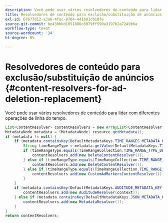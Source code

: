 ```yaml
---
description: Você pode usar vários resolvedores de conteúdo para lidar com diferentes operações de linha do tempo.
title: Resolvedores de conteúdo para exclusão/substituição de anúncios
exl-id: 67677d12-a3a6-4fac-8704-441b81cb10fe
source-git-commit: be43bbbd1051886c8979ff590a3197b2a7249b6a
workflow-type: tm+mt
source-wordcount: '34'
ht-degree: 0%

---
```


# Resolvedores de conteúdo para exclusão/substituição de anúncios {#content-resolvers-for-ad-deletion-replacement}

Você pode usar vários resolvedores de conteúdo para lidar com diferentes operações de linha do tempo.

```java
List<ContentResolver> contentResolvers = new ArrayList<ContentResolver>(); 
MetadataNode metadata = (MetadataNode) resource.getMetadata(); 
if (metadata != null) { 
    if (metadata.containsKey(DefaultMetadataKeys.TIME_RANGES_METADATA_KEY.getValue())) { 
        String timeRangeType = metadata.getValue(DefaultMetadataKeys.TIME_RANGES_METADATA_KEY.getValue()); 
        if (timeRangeType.equals(TimeRangeCollection.TIME_RANGE_TYPE_DELETE)) { 
            contentResolvers.add(new DeleteContentResolver()); 
        } else if (timeRangeType.equals(TimeRangeCollection.TIME_RANGE_TYPE_REPLACE)) { 
            contentResolvers.add(new DeleteContentResolver()); 
        } else if (timeRangeType.equals(TimeRangeCollection.TIME_RANGE_TYPE_MARK)) { 
            contentResolvers.add(new CustomAdMarkersContentResolver()); 
        } 
    } 
    if (metadata.containsKey(DefaultMetadataKeys.AUDITUDE_METADATA_KEY.getValue())) { 
        contentResolvers.add(new AuditudeResolver(context)); 
    } else if (metadata.containsKey(DefaultMetadataKeys.JSON_METADATA_KEY.getValue())) { 
        contentResolvers.add(new MetadataResolver()); 
    } 
} 
return contentResolvers;
```
